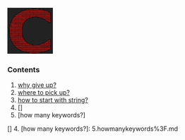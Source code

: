 ![C](../c.png)

### Contents
1. [why give up?]
2. [where to pick up?]
3. [how to start with string?]
4. []
5. [how many keywords?]

[why give up?]: 1.whygiveup%3F.md
[where to pick up?]: 2.wheretopickup%3F.md
[how to start with string?]: 3.howtostartwithstring%3F.md
[] 4.
[how many keywords?]: 5.howmanykeywords%3F.md
